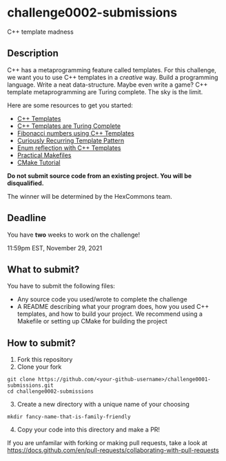 # challenge0002-submissions

C++ template madness

## Description

C++ has a metaprogramming feature called templates. For this challenge, we want you to use C++ templates in a _creative_ way. Build a programming language. Write a neat data-structure. Maybe even write a game? C++ template metaprogramming are Turing complete. The sky is the limit.

Here are some resources to get you started:
- [C++ Templates](https://en.cppreference.com/w/cpp/language/templates)
- [C++ Templates are Turing Complete](https://rtraba.files.wordpress.com/2015/05/cppturing.pdf)
- [Fibonacci numbers using C++ Templates](https://gist.github.com/toch/7ed3a1786d0ed464fd94)	
- [Curiously Recurring Template Pattern](https://dev.to/poulamic/intro-to-creating-css-art-1ep5)
- [Enum reflection with C++ Templates](https://taylorconor.com/blog/enum-reflection/)
- [Practical Makefiles](http://nuclear.mutantstargoat.com/articles/make/?utm_source=pocket_mylist)
- [CMake Tutorial](https://cmake.org/cmake/help/latest/guide/tutorial/index.html)

**Do not submit source code from an existing project. You will be disqualified.**

The winner will be determined by the HexCommons team.

## Deadline

You have **two** weeks to work on the challenge!

11:59pm EST, November 29, 2021	

## What to submit?

You have to submit the following files:
- Any source code you used/wrote to complete the challenge
- A README describing what your program does, how you used C++ templates, and how to build your project. We recommend using a Makefile or setting up CMake for building the project

## How to submit?

1. Fork this repository
2. Clone your fork
```
git clone https://github.com/<your-github-username>/challenge0001-submissions.git
cd challenge0002-submissions
```
3. Create a new directory with a unique name of your choosing
```
mkdir fancy-name-that-is-family-friendly
```
4. Copy your code into this directory and make a PR!

If you are unfamilar with forking or making pull requests, take a look at https://docs.github.com/en/pull-requests/collaborating-with-pull-requests
